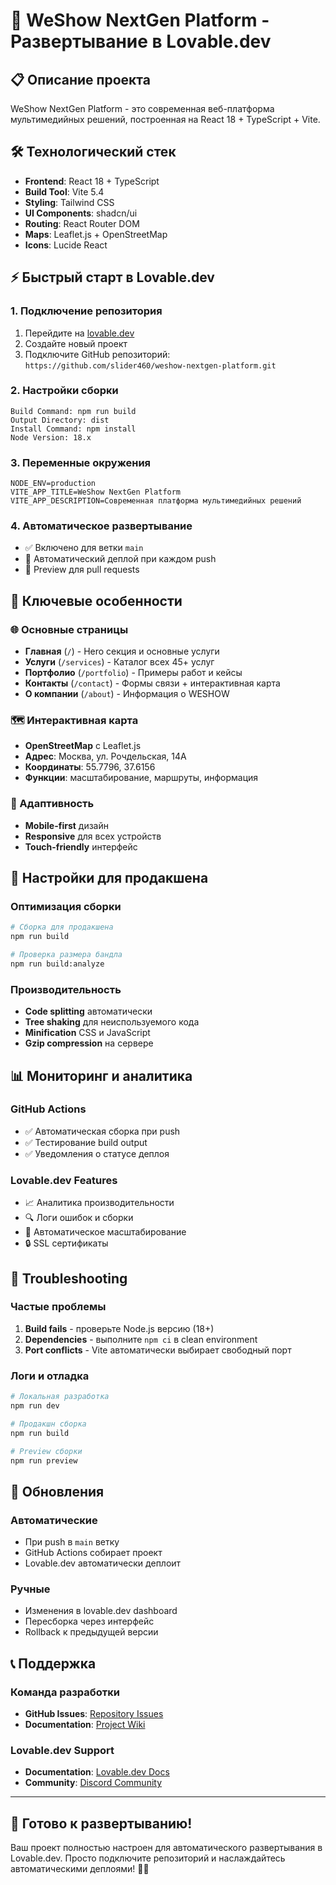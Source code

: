 # 🚀 WeShow NextGen Platform - Развертывание в Lovable.dev

## 📋 Описание проекта
WeShow NextGen Platform - это современная веб-платформа мультимедийных решений, построенная на React 18 + TypeScript + Vite.

## 🛠️ Технологический стек
- **Frontend**: React 18 + TypeScript
- **Build Tool**: Vite 5.4
- **Styling**: Tailwind CSS
- **UI Components**: shadcn/ui
- **Routing**: React Router DOM
- **Maps**: Leaflet.js + OpenStreetMap
- **Icons**: Lucide React

## ⚡ Быстрый старт в Lovable.dev

### 1. Подключение репозитория
1. Перейдите на [lovable.dev](https://lovable.dev)
2. Создайте новый проект
3. Подключите GitHub репозиторий: `https://github.com/slider460/weshow-nextgen-platform.git`

### 2. Настройки сборки
```
Build Command: npm run build
Output Directory: dist
Install Command: npm install
Node Version: 18.x
```

### 3. Переменные окружения
```
NODE_ENV=production
VITE_APP_TITLE=WeShow NextGen Platform
VITE_APP_DESCRIPTION=Современная платформа мультимедийных решений
```

### 4. Автоматическое развертывание
- ✅ Включено для ветки `main`
- 🔄 Автоматический деплой при каждом push
- 🧪 Preview для pull requests

## 🎯 Ключевые особенности

### 🌐 Основные страницы
- **Главная** (`/`) - Hero секция и основные услуги
- **Услуги** (`/services`) - Каталог всех 45+ услуг
- **Портфолио** (`/portfolio`) - Примеры работ и кейсы
- **Контакты** (`/contact`) - Формы связи + интерактивная карта
- **О компании** (`/about`) - Информация о WESHOW

### 🗺️ Интерактивная карта
- **OpenStreetMap** с Leaflet.js
- **Адрес**: Москва, ул. Рочдельская, 14А
- **Координаты**: 55.7796, 37.6156
- **Функции**: масштабирование, маршруты, информация

### 📱 Адаптивность
- **Mobile-first** дизайн
- **Responsive** для всех устройств
- **Touch-friendly** интерфейс

## 🔧 Настройки для продакшена

### Оптимизация сборки
```bash
# Сборка для продакшена
npm run build

# Проверка размера бандла
npm run build:analyze
```

### Производительность
- **Code splitting** автоматически
- **Tree shaking** для неиспользуемого кода
- **Minification** CSS и JavaScript
- **Gzip compression** на сервере

## 📊 Мониторинг и аналитика

### GitHub Actions
- ✅ Автоматическая сборка при push
- ✅ Тестирование build output
- ✅ Уведомления о статусе деплоя

### Lovable.dev Features
- 📈 Аналитика производительности
- 🔍 Логи ошибок и сборки
- 🚀 Автоматическое масштабирование
- 🔒 SSL сертификаты

## 🚨 Troubleshooting

### Частые проблемы
1. **Build fails** - проверьте Node.js версию (18+)
2. **Dependencies** - выполните `npm ci` в clean environment
3. **Port conflicts** - Vite автоматически выбирает свободный порт

### Логи и отладка
```bash
# Локальная разработка
npm run dev

# Продакшн сборка
npm run build

# Preview сборки
npm run preview
```

## 🔄 Обновления

### Автоматические
- При push в `main` ветку
- GitHub Actions собирает проект
- Lovable.dev автоматически деплоит

### Ручные
- Изменения в lovable.dev dashboard
- Пересборка через интерфейс
- Rollback к предыдущей версии

## 📞 Поддержка

### Команда разработки
- **GitHub Issues**: [Repository Issues](https://github.com/slider460/weshow-nextgen-platform/issues)
- **Documentation**: [Project Wiki](https://github.com/slider460/weshow-nextgen-platform/wiki)

### Lovable.dev Support
- **Documentation**: [Lovable.dev Docs](https://docs.lovable.dev)
- **Community**: [Discord Community](https://discord.gg/lovable)

---

## 🎉 Готово к развертыванию!

Ваш проект полностью настроен для автоматического развертывания в Lovable.dev. Просто подключите репозиторий и наслаждайтесь автоматическими деплоями! 🚀✨
